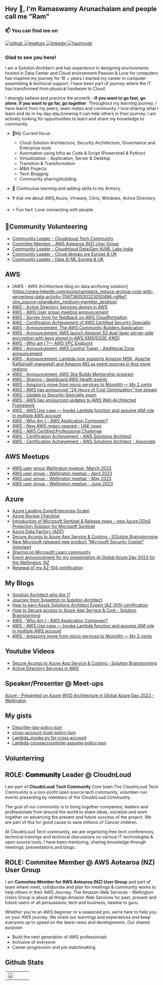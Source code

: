 ## Hey 👋, I'm Ramaswamy Arunachalam and people call me "Ram" 

### 📫 You can find me on
  
 
<a href="https://github.com/ramtamilan" target="_blank">
<img src=https://img.shields.io/badge/github-%2324292e.svg?&style=for-the-badge&logo=github&logoColor=white alt=github style="margin-bottom: 5px;" />
</a>
<a href="https://medium.com/@ramtamilan" target="_blank">
<img src=https://img.shields.io/badge/medium-%23292929.svg?&style=for-the-badge&logo=medium&logoColor=white alt=medium style="margin-bottom: 5px;" />
</a>
<a href="https://linkedin.com/in/ramstack" target="_blank">
<img src=https://img.shields.io/badge/linkedin-%231E77B5.svg?&style=for-the-badge&logo=linkedin&logoColor=white alt=linkedin style="margin-bottom: 5px;" />
</a>
<a href="https://hashnode.com/@ramstack" target="_blank">
<img src=https://img.shields.io/badge/hashnode-%232962FF.svg?&style=for-the-badge&logo=hashnode&logoColor=white alt=hashnode style="margin-bottom: 5px;" />
</a>  
  
### Glad to see you here!  
I am a Solution Architect and has experience in designing environments hosted in Data Center and Cloud environment.Passion & Love for computers has inspired my journey for 16 + years.I started my career in computer assembling & technical support. I have been part of journey where the IT has transformed from physical hardware to Cloud.

 I strongly believe and practice the proverb -  **If you want to go fast, go alone. If you want to go far, go together**. Throughout my learning journey, I have learnt from my peers, team mates and community. I love sharing  what I learn and do in my day-day,knowing it can help others in their journey. I am actively looking for oppurtunities to learn and share my knowledge to community.

 - 🔭My Current focus
     * Cloud Solution Architecture, Security Architecture, Governance and Enterprise tools
     * Automation using Infra as Code & Script (Powershell & Python)
     * Virtualization - Application, Server & Desktop
     * Transition & Transformation
     * M&A Projects
     * Tech Blogging
     * Community sharing/building
  
- 🌱 Continuous learning and adding skills to my Armory.
  
- ❓ Ask me about AWS,Azure, Vmware, Citrix, Windows, Active Directory.  
  
- ⚡ Fun fact: Love connecting with people.

## 🤝Community Volunteering

* [Community Leader - Cloudnloud Tech Community](https://lnkd.in/ezWsM6vG)
* [Commitee Member - AWS Aotearoa (NZ) User Group](https://www.linkedin.com/company/aws-user-group-aotearoa)
* [Community Leader - Cloudnloud Data/Gen AI/ML Labs India](https://www.meetup.com/cloudnloud-genai-labs)
* [Community Leader - Cloud devops sre Europe & UK](https://www.meetup.com/cloud-devops-sre-europe-uk)
* [Community Leader - Data AI ML Europe & UK](https://www.meetup.com/data-ai-ml-europe-uk)

## AWS
* [AWS - AWS Architecture blog on data archiving solution] (https://www.linkedin.com/posts/ramstack_reduce-archive-cost-with-serverless-data-activity-7087360530323050496-rgNw?utm_source=share&utm_medium=member_desktop)
* [AWS - Active Directory Services design in AWS](https://www.linkedin.com/posts/ramstack_like-share-aws-activity-7084426923023470592-VkWz?utm_source=share&utm_medium=member_desktop)
* [AWS - AWS User group meeting announcement](https://www.linkedin.com/posts/ramstack_july-2023-61-cloud-security-safeguarding-activity-7083953440044826624-cLIt?utm_source=share&utm_medium=member_desktop)
* [AWS - Survey form for feedback on AWS Cloudformation](https://www.linkedin.com/posts/ramstack_iac-devops-aws-activity-7082909309822537729-Jpa1?utm_source=share&utm_medium=member_desktop)
* [AWS - Certification Achievement of AWS Certified Security Speciatly](https://www.linkedin.com/posts/ramstack_aws-certified-security-specialty-was-issued-activity-7081411663387656192-tzzw?utm_source=share&utm_medium=member_desktop)
* [AWS - Announcement: The AWS Community Builders Application](https://www.linkedin.com/posts/ramstack_aws-community-builders-worldwide-cloud-activity-7080644560971841536-1JNW?utm_source=share&utm_medium=member_desktop)
* [AWS - Announcement: AWS launch Amazon S3 dual-layer server-side encryption with keys stored in AWS KMS(DSSE-KMS)](https://www.linkedin.com/posts/ramstack_amazon-s3-announces-dual-layer-server-side-activity-7076800841705263104-jD3K?utm_source=share&utm_medium=member_desktop)
* [AWS - Who am I ?— AWS VPC Endpoint](https://www.linkedin.com/posts/ramstack_secure-cost-optimize-using-aws-vpc-endpoint-activity-7073909288447995904-i1gi?utm_source=share&utm_medium=member_desktop)
* [AWS - Announcement: AWS Control Tower - Additional Zone announcement](https://www.linkedin.com/posts/ramstack_aws-control-tower-increases-account-access-activity-7072452189935333376-Jcdh?utm_source=share&utm_medium=member_desktop)
* [AWS - Announcement: Lambda now supports Amazon MSK, Apache Kafka(self-managed) and Amazon MQ as event sources in four more regions](https://www.linkedin.com/posts/ramstack_aws-lambda-supports-kafka-and-amazon-mq-event-activity-7072089799871893504-x71D?utm_source=share&utm_medium=member_desktop)
* [AWS - Announcement: AWS She Builds Mentorship program](https://www.linkedin.com/posts/ramstack_awsshebuilds-womenintech-mentorship-activity-7069589968561573888-AjAR?utm_source=share&utm_medium=member_desktop)
* [AWS - Sharing - dashboard AWS Health events](https://www.linkedin.com/posts/ramstack_github-aws-samplesaws-health-events-insight-activity-7068905590130946048-t8sk?utm_source=share&utm_medium=member_desktop)
* [AWS - Amazon’s move from micro services to Monolith — My 2 cents](https://medium.com/@ramtamilan/amazons-move-from-micro-services-to-monolith-my-2-cents-b968b012f1c4)
* [AWS - AWS has announced "24 Hours of Cost Optimization" live stream](https://www.linkedin.com/posts/ramstack_aws-24-hours-of-cost-optimization-activity-7057097797023457281-WX_0?utm_source=share&utm_medium=member_desktop)
* [AWS - Update to Security-Specialty exam](https://www.linkedin.com/posts/ramstack_aws-security-awscertification-activity-7066611262293434368-dEM-?utm_source=share&utm_medium=member_desktop)
* [AWS - AWS has announced updates to AWS Well-Architected Framework](https://www.linkedin.com/posts/ramstack_announcing-updates-to-the-aws-well-architected-activity-7052528404939636736-h29e?utm_source=share&utm_medium=member_desktop)
* [AWS - AWS Use case — Invoke Lambda function and assume IAM role in multiple AWS account](https://medium.com/cloudnloud/aws-use-case-invoke-lambda-function-and-assume-iam-role-in-multiple-aws-account-662186b7da00)
* [AWS - Who Am I - AWS Application Composer?](https://medium.com/cloudnloud/who-am-i-aws-application-composer-5d313a9506a6)
* [AWS - New AWS region opened - UAE news](https://www.linkedin.com/posts/ramstack_now-openaws-region-in-the-united-arab-emirates-activity-6970512761114017792-I9Ym?utm_source=share&utm_medium=member_desktop)
* [AWS - AWS Certified:Professional Challenge](https://www.linkedin.com/feed/update/urn:li:activity:7026534302653800448?utm_source=share&utm_medium=member_desktop)
* [AWS - Certification Achievement - AWS Solutions Architect](https://www.linkedin.com/posts/ramstack_aws-certified-solutions-architect-professional-activity-6965469551736082432-C7VL?utm_source=share&utm_medium=member_desktop)
* [AWS - Certification Achievement - AWS Solutions Architect - Associate](https://www.linkedin.com/posts/ramstack_linux-tutorials-activity-6568214484505239552-S3Tj?utm_source=share&utm_medium=member_desktop)

## AWS Meetups 

* [AWS user group Wellington meetup -March,2023](https://www.linkedin.com/posts/ramstack_cloudnloud-tech-learning-activity-7045639027911245824-yEDe?utm_source=share&utm_medium=member_desktop)
* [AWS user group - Wellington meetup - April,2023 ](https://www.linkedin.com/posts/ramstack_cloudnloud-tech-learning-activity-7054362954074390528-28sl?utm_source=share&utm_medium=member_desktop)
* [AWS user group - Wellington meetup - May,2023 ](https://www.linkedin.com/posts/ramstack_aws-awscloud-awsusergroups-activity-7067025924461842432-cQxr?utm_source=share&utm_medium=member_desktop)
* [AWS user group - Wellington meetup - June,2023 ](https://www.linkedin.com/posts/ramstack_aws-community-awsusergroup-activity-7079594524334829568-6Geq?utm_source=share&utm_medium=member_desktop)

## Azure 
* [Azure Landing Zone(Enterprise-Scale)](https://www.linkedin.com/posts/ramstack_mustknow-microsoftazure-enterprisescale-activity-7036957428986351616-IJ8g?utm_source=share&utm_medium=member_desktop)
* [Azure Review Checklist](https://www.linkedin.com/posts/ramstack_azure-architecture-solution-requirement-activity-7034318405172158464-eBp8?utm_source=share&utm_medium=member_desktop)
* [Introduction of Microsoft Sentinel & Release news - new Azure DDoS Protection Solution for Microsoft Sentinel](https://www.linkedin.com/posts/ramstack_microsoftsentinel-azure-microsoftsecurity-activity-7030811187579678720-s3J8?utm_source=share&utm_medium=member_desktop)
* [Azure Data Factory (ADF)](https://www.linkedin.com/posts/ramstack_azure-microsoft-datafactory-activity-7011279457877463040-4Zlo?utm_source=share&utm_medium=member_desktop)
* [Secure Access to Azure App Service & Costing - SOlution Brainstorming](https://www.linkedin.com/posts/ramstack_secure-access-to-azure-app-service-costing-activity-7039884062760591360-D1yL?utm_source=share&utm_medium=member_desktop)
* [New Microsoft released new product "Microsoft Security Copilot" (preview)](https://www.linkedin.com/posts/ramstack_mssecure-infosec-activity-7047041123441147904-9WR_?utm_source=share&utm_medium=member_desktop)
* [Sharing on Microsoft Learn community](https://www.linkedin.com/posts/ramstack_microsoft-learn-community-activity-7051384186955272193-FK8l?utm_source=share&utm_medium=member_desktop)
* [Event announcement for my presentation @ Global Azure Day 2023 for the Wellington, NZ ](https://www.linkedin.com/posts/ramstack_azure-globalazure-community-activity-7062243705277095937-PBPR?utm_source=share&utm_medium=member_desktop)
* [Renewal of my AZ-104 certification](https://www.linkedin.com/posts/ramstack_microsoft-certified-azure-administrator-activity-7067999704965386240-cy-3?utm_source=share&utm_medium=member_desktop)

## My Blogs

* [Solution Architect,who Am I?](https://medium.com/cloudnloud/architect-series-1-solution-architect-who-am-i-9822d8fd191c)
* [Journey from Sysadmin to Solution Architect](https://medium.com/cloudnloud/architect-series-2-journey-from-sysadmin-to-solution-architect-263d979abbad)
* [How to earn Azure Solutions Architect Expert (AZ-305) certification](https://www.linkedin.com/pulse/journey-how-earn-azure-solutions-architect-expert-arunachalam)
* [How to Secure access to Azure App Service & Cost - Solution Brainstorming](https://www.linkedin.com/posts/ramstack_secure-access-to-azure-app-service-costing-activity-7039884062760591360-D1yL?utm_source=share&utm_medium=member_desktop)
* [AWS -  Who Am I - AWS Application Composer?](https://medium.com/cloudnloud/who-am-i-aws-application-composer-5d313a9506a6)
* [AWS - AWS Use case — Invoke Lambda function and assume IAM role in multiple AWS account](https://medium.com/cloudnloud/aws-use-case-invoke-lambda-function-and-assume-iam-role-in-multiple-aws-account-662186b7da00)
* [AWS - Amazon’s move from micro services to Monolith — My 2 cents](https://medium.com/@ramtamilan/amazons-move-from-micro-services-to-monolith-my-2-cents-b968b012f1c4)

## Youtube Videos

* [Secure Access to Azure App Service & Costing - Solution Brainstorming](https://youtu.be/0Als8CtSOiY)
* [Active Directory Services in AWS](https://youtu.be/phhi6YVqjkw)

## Speaker/Presenter @ Meet-ups

[Azure - Presented on Azure WVD Architecture in Global Azure Day 2023 -Wellington](https://www.meetup.com/wellington-data-management-and-analytics-meetup/events/291994816/)

 
## My gists

* [Describe-tag-policy.json](https://gist.github.com/ramtamilan/aa7b171221a7a0c63458f136d9b02587)
* [cross-account-trust-policy.json](https://gist.github.com/ramtamilan/0b98e992c8b0a47d79ff548ec0c76469)
* [Lambda_invoke.py for cross account](https://gist.github.com/ramtamilan/1dbc840ce14be66f6c63b14ca4e78e0f)
* [Lambda-crossaccountrole-assume-policy.json](https://gist.github.com/ramtamilan/aa1124ee989b3a7f60ceb6c63cbcd4cf)

## Volunterring 
## ROLE: 𝐂𝐨𝐦𝐦𝐮𝐧𝐢𝐭𝐲 Leader @ **CloudnLoud**

I am part of 𝐂𝐥𝐨𝐮𝐝𝐧𝐋𝐨𝐮𝐝 𝐓𝐞𝐜𝐡 𝐂𝐨𝐦𝐦𝐮𝐧𝐢𝐭𝐲 Core team.The CloudnLoud Tech Community is a non-profit open source tech community, volunteer-run events presenting by members of the CloudnLoud Community.

The goal of our community is to bring together companies, leaders and professionals from around the world to share ideas, socialize and work together on advancing the present and future success of the project. We are part of this for good cause to save millions of Cancer children.

At CloudnLoud Tech community, we are organizing free tech conferences, technical trainings and technical discussions on various IT technologies & open source tools. I have been mentoring, sharing knowledge through meetings, presentations and blogs.

## ROLE: **Commitee Member** @ **AWS Aotearoa (NZ) User Group**

I am **Commitee Member for AWS Aotearoa (NZ) User Group** and part of team where meet, collaborate and plan for meetings & community works to help others in their AWS Journey.
The Amazon Web Services - Wellington Users Group is about all things Amazon Web Services for past, present and future users of all persuasions; tech and business, newbie to guru. 

Whether you’re an AWS beginner or a seasoned pro, we’re here to help you on your AWS journey. We share our learnings and experiences and keep everyone up to speed on the latest news and developments.
Our shared purpose:
* Build the next generation of AWS professionals
* Inclusive of everyone
* Career progression and job matchmaking


## Github Stats  
<table><tr><td valign="top" width="50%">

<img src="https://github-readme-stats.vercel.app/api?username=ramtamilan&show_icons=true&count_private=true&hide_border=true" align="left" style="width: 100%" />

</td><td valign="top" width="50%">



</td></tr></table>
<br />


